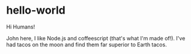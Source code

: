 # hello-world

Hi Humans!

John here, I like Node.js and coffeescript (that's what I'm made of!).
I've had tacos on the moon and find them far superior to Earth tacos.
